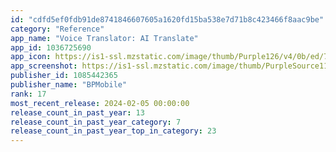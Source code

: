```yaml
---
id: "cdfd5ef0fdb91de8741846607605a1620fd15ba538e7d71b8c423466f8aac9be"
category: "Reference"
app_name: "Voice Translator: AI Translate"
app_id: 1036725690
app_icon: https://is1-ssl.mzstatic.com/image/thumb/Purple126/v4/0b/ed/78/0bed7804-2191-1048-98d3-53ca1c29c5f2/AppIcon_Release-0-0-1x_U007emarketing-0-10-0-85-220.png/1024x1024bb.png
app_screenshot: https://is1-ssl.mzstatic.com/image/thumb/PurpleSource116/v4/6a/d2/96/6ad29692-e8c8-ccfe-07da-c0071d0a9e5a/598e52a1-e0a0-4b97-9ce8-e10e2283f710_X_1.png/1242x2688bb.png
publisher_id: 1085442365
publisher_name: "BPMobile"
rank: 17
most_recent_release: 2024-02-05 00:00:00
release_count_in_past_year: 13
release_count_in_past_year_category: 7
release_count_in_past_year_top_in_category: 23
---
```

